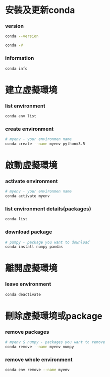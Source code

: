 # 安裝及更新conda
### version
```bash
conda --version
```
```bash
conda -V
```
### information
```bash
conda info
```
# 建立虛擬環境
### list environment
```bash
conda env list
```
### create environment
```bash
# myenv - your environmen name
conda create --name myenv python=3.5
```
# 啟動虛擬環境
### activate environment
```bash
# myenv - your environmen name
conda activate myenv
```
### list environment details(packages)
```bash
conda list
```
### download package
```bash
# pumpy - package you want to download
conda install numpy pandas
```
# 離開虛擬環境
### leave environment
```bash
conda deactivate
```
# 刪除虛擬環境或package
### remove packages
```bash
# myenv & numpy - packages you want to remove
conda remove --name myenv numpy
```
### remove whole environment
```bash
conda env remove --name myenv
```